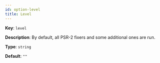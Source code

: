 ```yaml
---
id: option-level
title: Level
---
```

**Key**: `level`

**Description**: By default, all PSR-2 fixers and some additional ones are run.

**Type**: `string`

**Default**: `""`
